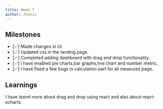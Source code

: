 ```yaml
---
title: Week 7
author: Jhansi
---
```


## Milestones
- [✅] Made changes in UI.
- [✅] Updated css in the landing page.
- [✅] Completed adding dashboard with drag and drop functionality.
- [✅] I have enabled pie charts,bar graphs,line chart and number metric.
- [✅] I have fixed a few bugs in calculation part for all measures page.

## Learnings
I have learnt more about drag and drop using react and also about react-echarts.
